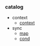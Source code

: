 

### catalog

* context
    * [context](./src/context/context.go)
* sync
    * [map](./src/sync/map.go)
    * [cond](./src/sync/cond.go)
